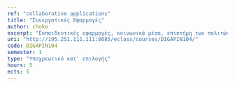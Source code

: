 ```yaml
---
ref: "collaborative applications"
title: "Συνεργατικές Εφαρμογές"
author: choko
excerpt: "Eκπαιδευτικές εφαρμογές, κοινωνικά μέσα, επιστήμη των πολιτών, ανοιχτός κώδικας, ανοιχτά δεδομένα, blockchain, διαμοιρασμός πόρων, συνεργατικός υπολογισμός, ασύγχρονα και σύγχρονα χαρακτηριστικά ηλεκτρονικής συνεργασίας. "
uri: "http://195.251.111.111:8085/eclass/courses/DIGAPIN104/"
code: DIGAPIN104
semester: 1
type: "Υποχρεωτικό κατ' επιλογής"
hours: 5
ects: 5
---
```

  
  
